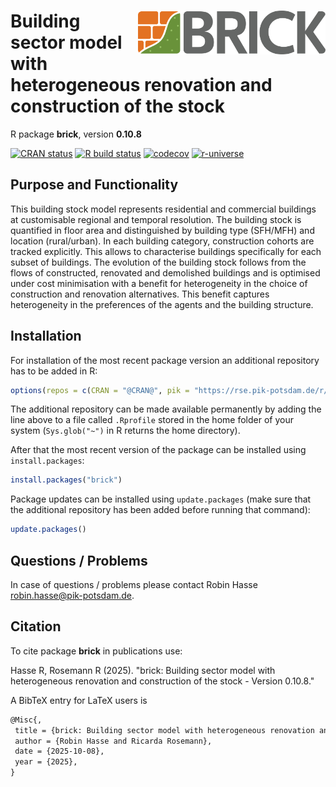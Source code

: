 # <a href=''><img src='man/figures/logo_text_wide.svg' align='right' alt='logo' height=70 /></a> Building sector model with heterogeneous renovation and construction of the stock

R package **brick**, version **0.10.8**

[![CRAN status](https://www.r-pkg.org/badges/version/brick)](https://cran.r-project.org/package=brick) [![R build status](https://github.com/pik-piam/brick/workflows/check/badge.svg)](https://github.com/pik-piam/brick/actions) [![codecov](https://codecov.io/gh/pik-piam/brick/branch/master/graph/badge.svg)](https://app.codecov.io/gh/pik-piam/brick) [![r-universe](https://pik-piam.r-universe.dev/badges/brick)](https://pik-piam.r-universe.dev/builds)

## Purpose and Functionality

This building stock model represents residential and commercial
    buildings at customisable regional and temporal resolution. The building
    stock is quantified in floor area and distinguished by building type
    (SFH/MFH) and location (rural/urban). In each building category,
    construction cohorts are tracked explicitly. This allows to characterise
    buildings specifically for each subset of buildings. The evolution of the
    building stock follows from the flows of constructed, renovated and
    demolished buildings and is optimised under cost minimisation with a benefit
    for heterogeneity in the choice of construction and renovation alternatives.
    This benefit captures heterogeneity in the preferences of the agents and
    the building structure.


## Installation

For installation of the most recent package version an additional repository has to be added in R:

```r
options(repos = c(CRAN = "@CRAN@", pik = "https://rse.pik-potsdam.de/r/packages"))
```
The additional repository can be made available permanently by adding the line above to a file called `.Rprofile` stored in the home folder of your system (`Sys.glob("~")` in R returns the home directory).

After that the most recent version of the package can be installed using `install.packages`:

```r 
install.packages("brick")
```

Package updates can be installed using `update.packages` (make sure that the additional repository has been added before running that command):

```r 
update.packages()
```

## Questions / Problems

In case of questions / problems please contact Robin Hasse <robin.hasse@pik-potsdam.de>.

## Citation

To cite package **brick** in publications use:

Hasse R, Rosemann R (2025). "brick: Building sector model with heterogeneous renovation and construction of the stock - Version 0.10.8."

A BibTeX entry for LaTeX users is

 ```latex
@Misc{,
  title = {brick: Building sector model with heterogeneous renovation and construction of the stock - Version 0.10.8},
  author = {Robin Hasse and Ricarda Rosemann},
  date = {2025-10-08},
  year = {2025},
}
```

